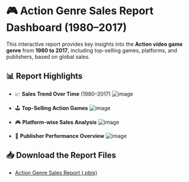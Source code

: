# 🎮 Action Genre Sales Report Dashboard (1980–2017)

This interactive report provides key insights into the **Action video game genre** from **1980 to 2017**, including top-selling games, platforms, and publishers, based on global sales.

## 📊 Report Highlights
- 📈 **Sales Trend Over Time** (1980–2017)
![image](https://github.com/user-attachments/assets/6a37910d-c4b7-441e-8af5-a9b31154e167)

- 🕹️ **Top-Selling Action Games**
![image](https://github.com/user-attachments/assets/af06125f-a768-4f46-b601-96ff83704274)

- 🎮 **Platform-wise Sales Analysis**
![image](https://github.com/user-attachments/assets/a9d26873-ca8b-4339-9fd4-aaea7602be86)

- 🏢 **Publisher Performance Overview**
![image](https://github.com/user-attachments/assets/95802553-40a2-4d8b-93c3-f19d716f1560)


## 📥 Download the Report Files
- [Action Genre Sales Report (.pbix)](./Action_Genre_Sales_Report.pbix)

